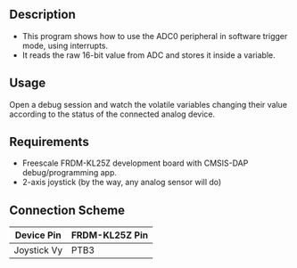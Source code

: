 ## Description
* This program shows how to use the ADC0 peripheral in software trigger mode, using interrupts.
* It reads the raw 16-bit value from ADC and stores it inside a variable.

## Usage
Open a debug session and watch the volatile variables changing their value according to the status of the connected analog device.

## Requirements
* Freescale FRDM-KL25Z development board with CMSIS-DAP debug/programming app.
* 2-axis joystick (by the way, any analog sensor will do)

## Connection Scheme
| Device Pin | FRDM-KL25Z Pin  |
|------------|-----------------|
| Joystick Vy| PTB3			   |